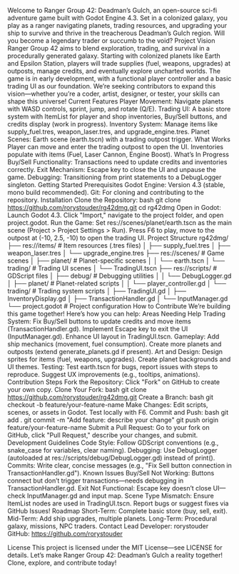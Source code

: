 Welcome to Ranger Group 42: Deadman’s Gulch, an open-source sci-fi adventure game built with Godot Engine 4.3. Set in a colonized galaxy, you play as a ranger navigating planets, trading resources, and upgrading your ship to survive and thrive in the treacherous Deadman’s Gulch region. Will you become a legendary trader or succumb to the void?
Project Vision
Ranger Group 42 aims to blend exploration, trading, and survival in a procedurally generated galaxy. Starting with colonized planets like Earth and Epsilon Station, players will trade supplies (fuel, weapons, upgrades) at outposts, manage credits, and eventually explore uncharted worlds. The game is in early development, with a functional player controller and a basic trading UI as our foundation.
We’re seeking contributors to expand this vision—whether you’re a coder, artist, designer, or tester, your skills can shape this universe!
Current Features
Player Movement: Navigate planets with WASD controls, sprint, jump, and rotate (Q/E).
Trading UI: A basic store system with ItemList for player and shop inventories, Buy/Sell buttons, and credits display (work in progress).
Inventory System: Manage items like supply_fuel.tres, weapon_laser.tres, and upgrade_engine.tres.
Planet Scenes: Earth scene (earth.tscn) with a trading outpost trigger.
What Works
Player can move and enter the trading outpost to open the UI.
Inventories populate with items (Fuel, Laser Cannon, Engine Boost).
What’s In Progress
Buy/Sell Functionality: Transactions need to update credits and inventories correctly.
Exit Mechanism: Escape key to close the UI and unpause the game.
Debugging: Transitioning from print statements to a DebugLogger singleton.
Getting Started
Prerequisites
Godot Engine: Version 4.3 (stable, mono build recommended).
Git: For cloning and contributing to the repository.
Installation
Clone the Repository:
bash
git clone https://github.com/rorystouder/rg42dmg.git
cd rg42dmg
Open in Godot:
Launch Godot 4.3.
Click "Import," navigate to the project folder, and open project.godot.
Run the Game:
Set res://scenes/planet/earth.tscn as the main scene (Project > Project Settings > Run).
Press F6 to play, move to the outpost at (-10, 2.5, -10) to open the trading UI.
Project Structure
rg42dmg/
├── res://items/                # Item resources (.tres files)
│   ├── supply_fuel.tres
│   ├── weapon_laser.tres
│   └── upgrade_engine.tres
├── res://scenes/              # Game scenes
│   ├── planet/                # Planet-specific scenes
│   │   └── earth.tscn
│   └── trading/               # Trading UI scenes
│       └── TradingUI.tscn
├── res://scripts/             # GDScript files
│   ├── debug/                 # Debugging utilities
│   │   └── DebugLogger.gd
│   ├── planet/                # Planet-related scripts
│   │   └── player_controller.gd
│   └── trading/               # Trading system scripts
│       ├── TradingUI.gd
│       ├── InventoryDisplay.gd
│       ├── TransactionHandler.gd
│       └── InputManager.gd
└── project.godot              # Project configuration
How to Contribute
We’re building this game together! Here’s how you can help:
Areas Needing Help
Trading System:
Fix Buy/Sell buttons to update credits and move items (TransactionHandler.gd).
Implement Escape key to exit the UI (InputManager.gd).
Enhance UI layout in TradingUI.tscn.
Gameplay:
Add ship mechanics (movement, fuel consumption).
Create more planets and outposts (extend generate_planets.gd if present).
Art and Design:
Design sprites for items (fuel, weapons, upgrades).
Create planet backgrounds and UI themes.
Testing:
Test earth.tscn for bugs, report issues with steps to reproduce.
Suggest UX improvements (e.g., tooltips, animations).
Contribution Steps
Fork the Repository:
Click "Fork" on GitHub to create your own copy.
Clone Your Fork:
bash
git clone https://github.com/rorystouder/rg42dmg.git
Create a Branch:
bash
git checkout -b feature/your-feature-name
Make Changes:
Edit scripts, scenes, or assets in Godot.
Test locally with F6.
Commit and Push:
bash
git add .
git commit -m "Add feature: describe your change"
git push origin feature/your-feature-name
Submit a Pull Request:
Go to your fork on GitHub, click "Pull Request," describe your changes, and submit.
Development Guidelines
Code Style: Follow GDScript conventions (e.g., snake_case for variables, clear naming).
Debugging: Use DebugLogger (autoloaded at res://scripts/debug/DebugLogger.gd) instead of print().
Commits: Write clear, concise messages (e.g., "Fix Sell button connection in TransactionHandler.gd").
Known Issues
Buy/Sell Not Working: Buttons connect but don’t trigger transactions—needs debugging in TransactionHandler.gd.
Exit Not Functional: Escape key doesn’t close UI—check InputManager.gd and input map.
Scene Type Mismatch: Ensure ItemList nodes are used in TradingUI.tscn.
Report bugs or suggest fixes via GitHub Issues!
Roadmap
Short-Term: Complete basic store (buy, sell, exit).
Mid-Term: Add ship upgrades, multiple planets.
Long-Term: Procedural galaxy, missions, NPC traders.
Contact
Lead Developer: rorystouder
GitHub: https://github.com/rorystouder

License
This project is licensed under the MIT License—see LICENSE for details.
Let’s make Ranger Group 42: Deadman’s Gulch a reality together! Clone, explore, and contribute today!
